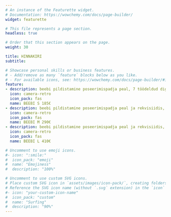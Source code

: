 ```yaml
---
# An instance of the Featurette widget.
# Documentation: https://wowchemy.com/docs/page-builder/
widget: featurette

# This file represents a page section.
headless: true

# Order that this section appears on the page.
weight: 30

title: HINNAKIRI
subtitle:

# Showcase personal skills or business features.
# - Add/remove as many `feature` blocks below as you like.
# - For available icons, see: https://wowchemy.com/docs/page-builder/#icons
feature:
- description: beebi pildistamine poseerimispadja peal, 7 töödeldud digi- ja paberpilti 10x15cm, pildistamine stuudios 2 tunni jooksul, retušeeritud piltidest koostatud veebigalerii, mida soovi korral saate ka jagada, kõikide töödeldud fotodega individuaalselt kujundatud pakendis USB-mälupulk, lisapildi töötlus 10€ / pilt.
  icon: camera-retro
  icon_pack: fas
  name: BEEBI S 185€
- description: beebi pildistamine poseerimispadja peal ja rekvisiidis, 17 töödeldud digi- ja paberpilti 10x15cm, fotod pereliikmetega ning ühine perepilt, pildistamine stuudios 2-3 tunni jooksul, retušeeritud piltidest koostatud veebigalerii, kõikide töödeldud fotodega individuaalselt kujundatud pakendis USB-mälupulk, lisapildi töötlus 9€ / pilt.
  icon: camera-retro
  icon_pack: fas
  name: BEEBI M 290€
- description: beebi pildistamine poseerimispadja peal ja rekvisiidis, 30 töödeldud digi- ja paberpilti 10x15cm, fotod pereliikmetega ning ühine perepilt, pildistamine stuudios 2-3 tunni jooksul, retušeeritud piltidest koostatud veebigalerii, fotoraamat 20 х 20 cm, kõikide töödeldud fotodega individuaalselt kujundatud pakendis USB-mälupulk, lisapildi töötlus 8€ / pilt.
  icon: camera-retro
  icon_pack: fas
  name: BEEBI L 410€

# Uncomment to use emoji icons.
#- icon: ":smile:"
#  icon_pack: "emoji"
#  name: "Emojiness"
#  description: "100%"  

# Uncomment to use custom SVG icons.
# Place custom SVG icon in `assets/images/icon-pack/`, creating folders if necessary.
# Reference the SVG icon name (without `.svg` extension) in the `icon` field.
#- icon: "your-custom-icon-name"
#  icon_pack: "custom"
#  name: "Surfing"
#  description: "90%"
---
```

